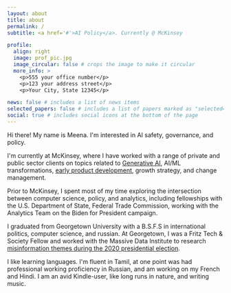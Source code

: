 ```yaml
---
layout: about
title: about
permalink: /
subtitle: <a href='#'>AI Policy</a>. Currently @ McKinsey

profile:
  align: right
  image: prof_pic.jpg
  image_circular: false # crops the image to make it circular
  more_info: >
    <p>555 your office number</p>
    <p>123 your address street</p>
    <p>Your City, State 12345</p>

news: false # includes a list of news items
selected_papers: false # includes a list of papers marked as "selected={true}"
social: true # includes social icons at the bottom of the page
---
```


Hi there! My name is Meena. I'm interested in AI safety, governance, and policy.

I'm currently at McKinsey, where I have worked with a range of private and public sector clients on topics related to [Generative AI](https://www.mckinsey.com/capabilities/quantumblack/our-insights/the-state-of-ai), AI/ML transformations, [early product development](https://www.mckinsey.com/capabilities/quantumblack/labs), growth strategy, and change management. 

Prior to McKinsey, I spent most of my time exploring the intersection between computer science, policy, and analytics, including fellowships with the U.S. Department of State, Federal Trade Commission, working with the Analytics Team on the Biden for President campaign. 

I graduated from Georgetown University with a B.S.F.S in international politics, computer science, and russian. At Georgetown, I was a Fritz Tech & Society Fellow and worked with the Massive Data Institute to research [misinformation themes during the 2020 presidential election](https://misinforeview.hks.harvard.edu/article/research-note-lies-and-presidential-debates-how-political-misinformation-spread-across-media-streams-during-the-2020-election/).

I like learning languages. I'm fluent in Tamil, at one point was had professional working proficiency in Russian, and am working on my French and Hindi. I am an avid Kindle-user, like long runs in nature, and writing music.
